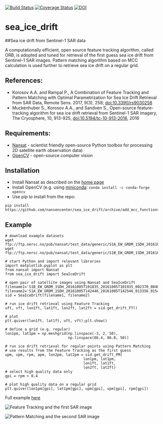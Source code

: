 [![Build Status](https://travis-ci.org/nansencenter/sea_ice_drift.svg?branch=master)](https://travis-ci.org/nansencenter/sea_ice_drift)
[![Coverage Status](https://coveralls.io/repos/nansencenter/sea_ice_drift/badge.svg?branch=master)](https://coveralls.io/r/nansencenter/sea_ice_drift)
[![DOI](https://zenodo.org/badge/46479183.svg)](https://zenodo.org/badge/latestdoi/46479183)

# sea_ice_drift
##Sea ice drift from Sentinel-1 SAR data

A computationally efficient, open source feature tracking algorithm, 
called ORB, is adopted and tuned for retrieval of the first guess
sea ice drift from Sentinel-1 SAR images. Pattern matching algorithm 
based on MCC calculation is used further to retrieve sea ice drift on a
regular grid.

## References:
 * Korosov A.A. and Rampal P., A Combination of Feature Tracking and Pattern Matching with Optimal Parametrization for Sea Ice Drift Retrieval from SAR Data, Remote Sens. 2017, 9(3), 258; [doi:10.3390/rs9030258](http://www.mdpi.com/2072-4292/9/3/258)
 * Muckenhuber S., Korosov A.A., and Sandven S., Open-source feature-tracking algorithm for sea ice drift retrieval from Sentinel-1 SAR imagery, The Cryosphere, 10, 913-925, [doi:10.5194/tc-10-913-2016](http://www.the-cryosphere.net/10/913/2016/), 2016
 
## Requirements:
 * [Nansat](https://github.com/nansencenter/nansat) - scientist friendly open-source Python toolbox for processing 2D satellite earth observation data)
 * [OpenCV](http://opencv.org) - open-source computer vision

## Installation
 * Install Nansat as described on the [home page](https://github.com/nansencenter/nansat)
 * Install OpenCV (e.g. using [miniconda](http://conda.pydata.org/miniconda.html): `conda install -c conda-forge opencv`
 * Use pip to install from the repo:
```
pip install https://github.com/nansencenter/sea_ice_drift/archive/add_mcc_functions.zip
```

## Example
```
# download example datasets
wget ftp://ftp.nersc.no/pub/nansat/test_data/generic/S1A_EW_GRDM_1SDH_20161005T142446_20161005T142546_013356_0154D8_C3EC.SAFE.tif
wget ftp://ftp.nersc.no/pub/nansat/test_data/generic/S1B_EW_GRDM_1SDH_20161005T101835_20161005T101935_002370_004016_FBF1.SAFE.tif

# start Python and import relevant libraries
import matplotlib.pyplot as plt
from nansat import Nansat
from sea_ice_drift import SeaIceDrift

# open pair of satellite images using Nansat and SeaIceDrift
filename1='S1B_EW_GRDM_1SDH_20161005T101835_20161005T101935_002370_004016_FBF1'
filename2='S1A_EW_GRDM_1SDH_20161005T142446_20161005T142546_013356_0154D8_C3EC'
sid = SeaIceDrift(filename1, filename2)

# run ice drift retrieval using Feature Tracking
uft, vft, lon1ft, lat1ft, lon2ft, lat2ft = sid.get_drift_FT()

# plot
plt.quiver(lon1ft, lat1ft, uft, vft);plt.show()

# define a grid (e.g. regular)
lon1pm, lat1pm = np.meshgrid(np.linspace(-3, 2, 50),
                             np.linspace(86.4, 86.8, 50))

# run ice drift retrieval for regular points using Pattern Matching
# use results from the Feature Tracking as the first guess
upm, vpm, rpm, apm, lon2pm, lat2pm = sid.get_drift_PM(
                                    lon1pm, lat1pm,
                                    lon1ft, lat1ft,
                                    lon2ft, lat2ft)
# select high quality data only
gpi = rpm > 0.4

# plot high quality data on a regular grid
plt.quiver(lon1pm[gpi], lat1pm[gpi], upm[gpi], vpm[gpi], rpm[gpi])

```
Full example [here](https://github.com/nansencenter/sea_ice_drift/blob/add_mcc_functions/examples/simple.py)

![Feature Tracking and the first SAR image](https://raw.githubusercontent.com/nansencenter/sea_ice_drift/add_mcc_functions/examples/sea_ice_drift_FT_img1.png)

![Pattern Matching and the second SAR image](https://raw.githubusercontent.com/nansencenter/sea_ice_drift/add_mcc_functions/examples/sea_ice_drift_PM_img2.png)
